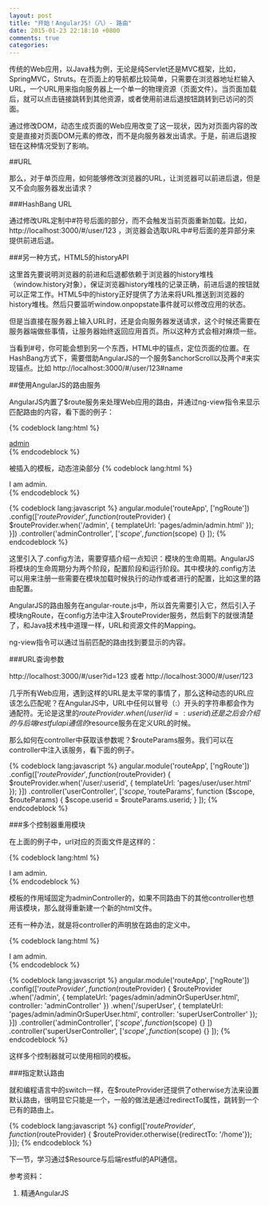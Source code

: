 ```yaml
---
layout: post
title: "开始！AngularJS!（八）- 路由"
date: 2015-01-23 22:18:10 +0800
comments: true
categories: 
---
```

传统的Web应用，以Java栈为例，无论是纯Servlet还是MVC框架，比如，SpringMVC，Struts。在页面上的导航都比较简单，只需要在浏览器地址栏输入URL，一个URL用来指向服务器上一个单一的物理资源（页面文件）。当页面加载后，就可以点击链接跳转到其他资源，或者使用前进后退按钮跳转到已访问的页面。

通过修改DOM，动态生成页面的Web应用改变了这一现状，因为对页面内容的改变是直接对页面DOM元素的修改，而不是向服务器发出请求。于是，前进后退按钮在这种情况受到了影响。

##URL

那么，对于单页应用，如何能够修改浏览器的URL，让浏览器可以前进后退，但是又不会向服务器发出请求？

###HashBang URL

通过修改URL定制中#符号后面的部分，而不会触发当前页面重新加载。比如， http://localhost:3000/#/user/123 ，浏览器会选取URL中#号后面的差异部分来提供前进后退。

###另一种方式，HTML5的historyAPI

这里首先要说明浏览器的前进和后退都依赖于浏览器的history堆栈（window.history对象），保证浏览器history堆栈的记录正确，前进后退的按钮就可以正常工作。HTML5中的history正好提供了方法来将URL推送到浏览器的history堆栈。然后只要监听window.onpopstate事件就可以修改应用的状态。

但是当直接在服务器上输入URL时，还是会向服务器发送请求，这个时候还需要在服务器端做些事情，让服务器始终返回应用首页。所以这种方式会相对麻烦一些。

当看到#号，你可能会想到另一个东西，HTML中的锚点，定位页面的位置。在HashBang方式下，需要借助AngularJS的一个服务$anchorScroll以及两个#来实现锚点。比如 http://localhost:3000/#/user/123#name

##使用AngularJS的路由服务

AngularJS内置了$route服务来处理Web应用的路由，并通过ng-view指令来显示匹配路由的内容，看下面的例子：

{% codeblock lang:html %}
<body ng-app="routeApp">
    <a href="#/admin">admin</a>
    <div ng-view></div>
</body>
{% endcodeblock %}

被插入的模板，动态渲染部分
{% codeblock lang:html %}
<div ng-controller="adminController">
   I am admin.
</div>
{% endcodeblock %}

{% codeblock lang:javascript %}
angular.module('routeApp', ['ngRoute'])
.config(['$routeProvider', function($routeProvider) {
    $routeProvider.when('/admin', {
        templateUrl: 'pages/admin/admin.html'
    });
}])
.controller('adminController', ['$scope',
        function ($scope) {}
]);
{% endcodeblock %}

这里引入了.config方法，需要穿插介绍一点知识：模块的生命周期。AngularJS将模块的生命周期分为两个阶段，配置阶段和运行阶段。其中模块的.config方法可以用来注册一些需要在模块加载时候执行的动作或者进行的配置，比如这里的路由配置。

AngularJS的路由服务在angular-route.js中，所以首先需要引入它，然后引入子模块ngRoute，在config方法中注入$routeProvider服务，然后剩下的就很清楚了，和Java技术栈中道理一样，URL和资源文件的Mapping。

ng-view指令可以通过当前匹配的路由找到要显示的内容。

###URL查询参数

http://localhost:3000/#/user?id=123 或者 http://localhost:3000/#/user/123

几乎所有Web应用，遇到这样的URL是太平常的事情了，那么这种动态的URL应该怎么匹配呢？在AngularJS中，URL中任何以冒号（:）开头的字符串都会作为通配符。无论是这里的$routeProvider.when(/user/id=:userid)还是之后会介绍的与后端restful api通信的$resource服务在定义URL的时候。

那么如何在controller中获取该参数呢？$routeParams服务。我们可以在controller中注入该服务，看下面的例子。

{% codeblock lang:javascript %}
angular.module('routeApp', ['ngRoute'])
.config(['$routeProvider', function($routeProvider) {
    $routeProvider.when('/user/:userid', {
        templateUrl: 'pages/user/user.html'
    });
}])
.controller('userController', ['$scope, '$routeParams',
       function ($scope, $routeParams) {
        	$scope.userid = $routeParams.userid;
    	}
]);
{% endcodeblock %}

###多个控制器重用模块

在上面的例子中，url对应的页面文件是这样的：

{% codeblock lang:html %}
<div ng-controller="adminController">
   I am admin.
</div>
{% endcodeblock %}

模板的作用域固定为adminController的，如果不同路由下的其他controller也想用该模块，那么就得重新建一个新的html文件。

还有一种办法，就是将controller的声明放在路由的定义中。

{% codeblock lang:html %}
<div>
   I am admin.
</div>
{% endcodeblock %}

{% codeblock lang:javascript %}
angular.module('routeApp', ['ngRoute'])
.config(['$routeProvider', function($routeProvider) {
    $routeProvider
    .when('/admin', {
        templateUrl: 'pages/admin/adminOrSuperUser.html',
        controller: 'adminController'
    })
    .when('/superUser', {
        templateUrl: 'pages/admin/adminOrSuperUser.html',
        controller: 'superUserController'
    });
}])
.controller('adminController', ['$scope',
        function ($scope) {}
])
.controller('superUserController', ['$scope',
        function ($scope) {}
]);
{% endcodeblock %}

这样多个控制器就可以使用相同的模板。

###指定默认路由

就和编程语言中的switch一样，在$routeProvider还提供了otherwise方法来设置默认路由，很明显它只能是一个，一般的做法是通过redirectTo属性，跳转到一个已有的路由上。

{% codeblock lang:javascript %}
config(['$routeProvider', function($routeProvider) {
  $routeProvider.otherwise({redirectTo: '/home'});
}]);
{% endcodeblock %}

下一节，学习通过$Resource与后端restful的API通信。

参考资料：

1. 精通AngularJS





